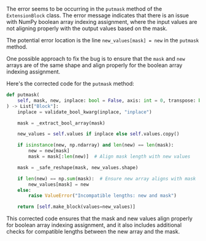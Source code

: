 The error seems to be occurring in the `putmask` method of the `ExtensionBlock` class. The error message indicates that there is an issue with NumPy boolean array indexing assignment, where the input values are not aligning properly with the output values based on the mask.

The potential error location is the line `new_values[mask] = new` in the `putmask` method.

One possible approach to fix the bug is to ensure that the `mask` and `new` arrays are of the same shape and align properly for the boolean array indexing assignment.

Here's the corrected code for the `putmask` method:

```python
def putmask(
    self, mask, new, inplace: bool = False, axis: int = 0, transpose: bool = False,
) -> List["Block"]:
    inplace = validate_bool_kwarg(inplace, "inplace")

    mask = _extract_bool_array(mask)

    new_values = self.values if inplace else self.values.copy()

    if isinstance(new, np.ndarray) and len(new) == len(mask):
        new = new[mask]
        mask = mask[:len(new)]  # Align mask length with new values

    mask = _safe_reshape(mask, new_values.shape)

    if len(new) == np.sum(mask):  # Ensure new array aligns with mask
        new_values[mask] = new
    else:
        raise ValueError("Incompatible lengths: new and mask")

    return [self.make_block(values=new_values)]
```

This corrected code ensures that the mask and new values align properly for boolean array indexing assignment, and it also includes additional checks for compatible lengths between the new array and the mask.